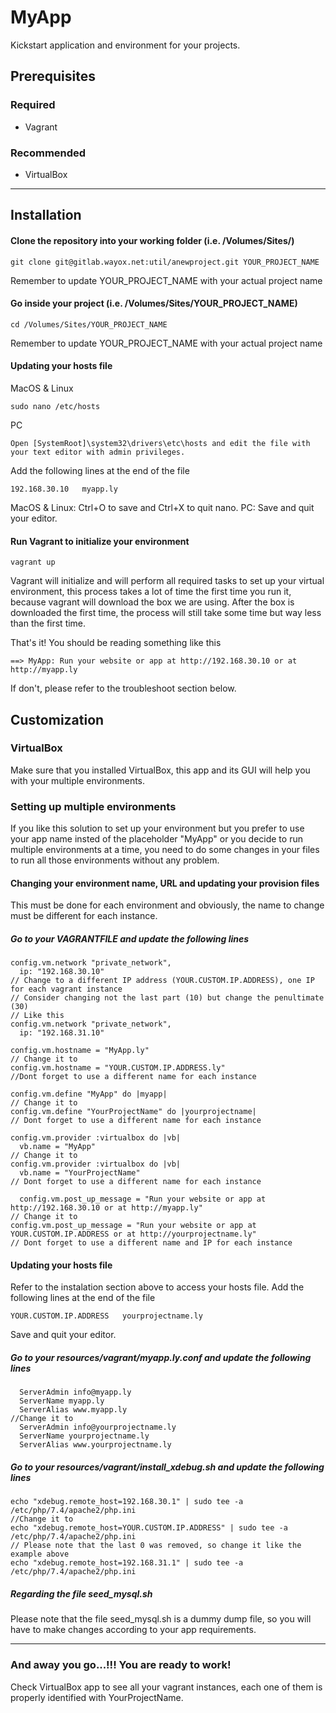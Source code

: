 # MyApp
Kickstart application and environment for your projects.

## Prerequisites
### Required
- Vagrant
### Recommended
- VirtualBox
***

## Installation
#### Clone the repository into your working folder (i.e. /Volumes/Sites/)
```
git clone git@gitlab.wayox.net:util/anewproject.git YOUR_PROJECT_NAME
```
Remember to update YOUR_PROJECT_NAME with your actual project name
#### Go inside your project (i.e. /Volumes/Sites/YOUR_PROJECT_NAME)
```
cd /Volumes/Sites/YOUR_PROJECT_NAME
```
Remember to update YOUR_PROJECT_NAME with your actual project name
#### Updating your hosts file
MacOS & Linux
```
sudo nano /etc/hosts
```
PC
```
Open [SystemRoot]\system32\drivers\etc\hosts and edit the file with your text editor with admin privileges.
```
Add the following lines at the end of the file
```
192.168.30.10   myapp.ly
```
MacOS & Linux: Ctrl+O to save and Ctrl+X to quit nano.
PC: Save and quit your editor.
#### Run Vagrant to initialize your environment
```
vagrant up
```
Vagrant will initialize and will perform all required tasks to set up your virtual environment, this process takes a lot of time the first time you run it, because vagrant will download the box we are using. After the box is downloaded the first time, the process will still take some time but way less than the first time.

That's it! You should be reading something like this
```
==> MyApp: Run your website or app at http://192.168.30.10 or at http://myapp.ly
```
If don't, please refer to the troubleshoot section below.
## Customization
### VirtualBox
Make sure that you installed VirtualBox, this app and its GUI will help you with your multiple environments.
### Setting up multiple environments
If you like this solution to set up your environment but you prefer to use your app name insted of the placeholder "MyApp" or you decide to run multiple environments at a time, you need to do some changes in your files to run all those environments without any problem.

#### Changing your environment name, URL and updating your provision files
This must be done for each environment and obviously, the name to change must be different for each instance.
##### Go to your VAGRANTFILE and update the following lines
```
config.vm.network "private_network",
  ip: "192.168.30.10"
// Change to a different IP address (YOUR.CUSTOM.IP.ADDRESS), one IP for each vagrant instance
// Consider changing not the last part (10) but change the penultimate (30)
// Like this 
config.vm.network "private_network",
  ip: "192.168.31.10"
```
```
config.vm.hostname = "MyApp.ly"
// Change it to
config.vm.hostname = "YOUR.CUSTOM.IP.ADDRESS.ly"
//Dont forget to use a different name for each instance
```
```
config.vm.define "MyApp" do |myapp|
// Change it to
config.vm.define "YourProjectName" do |yourprojectname|
// Dont forget to use a different name for each instance
```
```
config.vm.provider :virtualbox do |vb|
  vb.name = "MyApp"
// Change it to
config.vm.provider :virtualbox do |vb|
  vb.name = "YourProjectName"
// Dont forget to use a different name for each instance
```
```
  config.vm.post_up_message = "Run your website or app at http://192.168.30.10 or at http://myapp.ly"
// Change it to
config.vm.post_up_message = "Run your website or app at YOUR.CUSTOM.IP.ADDRESS or at http://yourprojectname.ly"
// Dont forget to use a different name and IP for each instance
```
#### Updating your hosts file
Refer to the instalation section above to access your hosts file. Add the following lines at the end of the file
```
YOUR.CUSTOM.IP.ADDRESS   yourprojectname.ly
```
Save and quit your editor.
##### Go to your resources/vagrant/myapp.ly.conf and update the following lines
```
  ServerAdmin info@myapp.ly
  ServerName myapp.ly
  ServerAlias www.myapp.ly
//Change it to
  ServerAdmin info@yourprojectname.ly
  ServerName yourprojectname.ly
  ServerAlias www.yourprojectname.ly
```
##### Go to your resources/vagrant/install_xdebug.sh and update the following lines
```
echo "xdebug.remote_host=192.168.30.1" | sudo tee -a /etc/php/7.4/apache2/php.ini
//Change it to
echo "xdebug.remote_host=YOUR.CUSTOM.IP.ADDRESS" | sudo tee -a /etc/php/7.4/apache2/php.ini
// Please note that the last 0 was removed, so change it like the example above
echo "xdebug.remote_host=192.168.31.1" | sudo tee -a /etc/php/7.4/apache2/php.ini
```
##### Regarding the file seed_mysql.sh
Please note that the file seed_mysql.sh is a dummy dump file, so you will have to make changes according to your app requirements.

***
### And away you go...!!! You are ready to work!
Check VirtualBox app to see all your vagrant instances, each one of them is properly identified with YourProjectName.